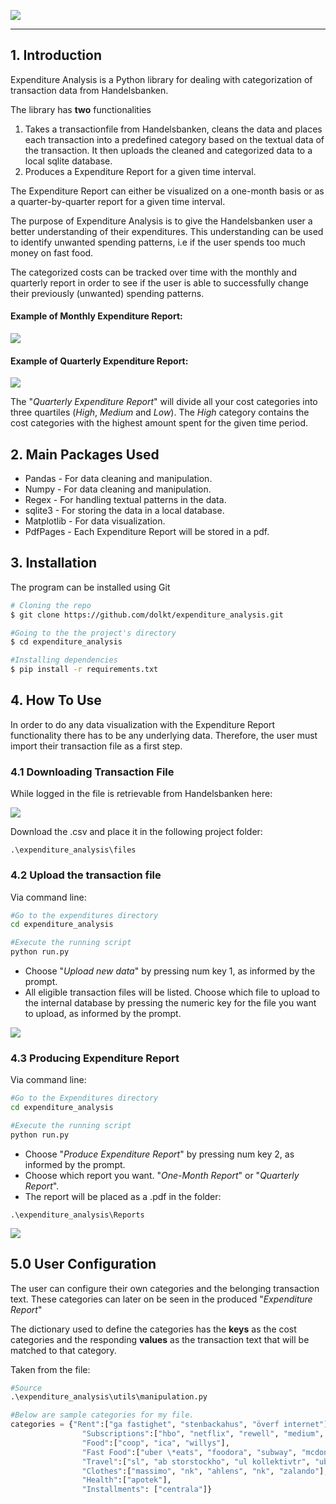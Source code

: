 ![](img/logo.png)
___
## 1. Introduction
Expenditure Analysis is a Python library for dealing with categorization of transaction data from Handelsbanken.

The library has **two** functionalities

1. Takes a transactionfile from Handelsbanken, cleans the data and places each transaction into a predefined category based on the textual data of the transaction. It then uploads the cleaned and categorized data to a local sqlite database.
2. Produces a Expenditure Report for a given time interval.

The Expenditure Report can either be visualized on a one-month basis or as a quarter-by-quarter report for a given time interval.

The purpose of Expenditure Analysis is to give the Handelsbanken user a better understanding of their expenditures. This understanding can be used to identify unwanted spending patterns, i.e if the user spends too much money on fast food.

The categorized costs can be tracked over time with the monthly and quarterly report in order to see if the user is able to successfully change their previously (unwanted) spending patterns.

#### Example of Monthly Expenditure Report:
![](img/monthly.png) 

#### Example of Quarterly Expenditure Report:
![](img/quarterly.png)

The "*Quarterly Expenditure Report*" will divide all your cost categories into three quartiles (*High*, *Medium* and *Low*). The *High* category contains the cost categories with the highest amount spent for the given time period.

## 2. Main Packages Used
* Pandas - For data cleaning and manipulation.
* Numpy - For data cleaning and manipulation.
* Regex - For handling textual patterns in the data.
* sqlite3 - For storing the data in a local database.
* Matplotlib - For data visualization.
* PdfPages - Each Expenditure Report will be stored in a pdf.


## 3. Installation
The program can be installed using Git


```bash
# Cloning the repo
$ git clone https://github.com/dolkt/expenditure_analysis.git

#Going to the the project's directory
$ cd expenditure_analysis

#Installing dependencies
$ pip install -r requirements.txt
```

## 4. How To Use
In order to do any data visualization with the Expenditure Report functionality there has to be any underlying data. Therefore, the user must import their transaction file as a first step.

### 4.1 Downloading Transaction File
While logged in the file is retrievable from Handelsbanken here:

![](img/bank.png)

Download the .csv and place it in the following project folder:

``` 
.\expenditure_analysis\files
```

### 4.2 Upload the transaction file
Via command line:
```bash
#Go to the expenditures directory
cd expenditure_analysis

#Execute the running script
python run.py
```

* Choose "*Upload new data*" by pressing num key 1, as informed by the prompt.
* All eligible transaction files will be listed. Choose which file to upload to the internal database by pressing the numeric key for the file you want to upload, as informed by the prompt.

![](img/upload.gif)

### 4.3 Producing Expenditure Report
Via command line:
```bash
#Go to the Expenditures directory
cd expenditure_analysis

#Execute the running script
python run.py
```

* Choose "*Produce Expenditure Report*" by pressing num key 2, as informed by the prompt.
* Choose which report you want. "*One-Month Report*" or "*Quarterly Report*".
* The report will be placed as a .pdf in the folder:
```
.\expenditure_analysis\Reports
```
![](img/visualization.gif)

## 5.0 User Configuration
The user can configure their own categories and the belonging transaction text.
These categories can later on be seen in the produced "*Expenditure Report*"

The dictionary used to define the categories has the **keys** as the cost categories and the responding **values** as the transaction text that will be matched to that category.

Taken from the file:
```python
#Source
.\expenditure_analysis\utils\manipulation.py

#Below are sample categories for my file.
categories = {"Rent":["ga fastighet", "stenbackahus", "överf internet"],
                "Subscriptions":["hbo", "netflix", "rewell", "medium", "saga motion", "whoop", "disney"],
                "Food":["coop", "ica", "willys"],
                "Fast Food":["uber \*eats", "foodora", "subway", "mcdonalds"],
                "Travel":["sl", "ab storstockho", "ul kollektivtr", "uber \*trip", "taxi"],
                "Clothes":["massimo", "nk", "ahlens", "nk", "zalando"],
                "Health":["apotek"],
                "Installments": ["centrala"]}
```